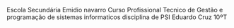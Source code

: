 Escola Secundária Emidio navarro 
Curso Profissional Tecnico de Gestão e programação de sistemas informaticos 
disciplina de PSI
Eduardo Cruz
10ºT